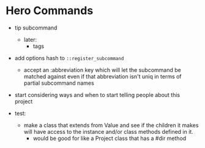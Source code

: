 
# Hero Commands

- tip subcommand
  - later:
    - tags
- add options hash to `::register_subcommand`
  - accept an :abbreviation key which will let the subcommand be matched against
    even if that abbreviation isn't uniq in terms of partial subcommand names
- start considering ways and when to start telling people about this project

- test:
  - make a class that extends from Value and see if the children it makes will
    have access to the instance and/or class methods defined in it.
    - would be good for like a Project class that has a #dir method

